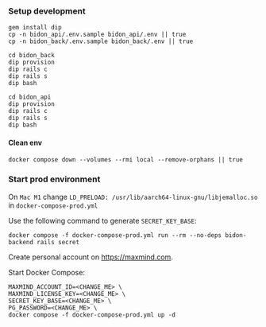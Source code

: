 ### Setup development

```shell
gem install dip
cp -n bidon_api/.env.sample bidon_api/.env || true
cp -n bidon_back/.env.sample bidon_back/.env || true

cd bidon_back
dip provision
dip rails c
dip rails s
dip bash

cd bidon_api
dip provision
dip rails c
dip rails s
dip bash
```
#### Clean env
```shell
docker compose down --volumes --rmi local --remove-orphans || true
```

### Start prod environment
On `Mac M1` change `LD_PRELOAD: /usr/lib/aarch64-linux-gnu/libjemalloc.so` in `docker-compose-prod.yml`

Use the following command to generate `SECRET_KEY_BASE`:
```shell
docker compose -f docker-compose-prod.yml run --rm --no-deps bidon-backend rails secret
```
Create personal account on https://maxmind.com.

Start Docker Compose:
```shell
MAXMIND_ACCOUNT_ID=<CHANGE_ME> \
MAXMIND_LICENSE_KEY=<CHANGE_ME> \
SECRET_KEY_BASE=<CHANGE_ME> \
PG_PASSWORD=<CHANGE_ME> \
docker compose -f docker-compose-prod.yml up -d
```
